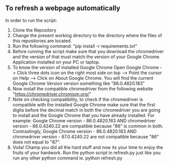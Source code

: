 ## To refresh a webpage automatically

In order to run the script: 

1. Clone the Repository
2. Change the present working directory to the directory where the files of this repositories are located.
3. Run the following command: "pip install -r requirements.txt"
4. Before running the script make sure that you download the chromedriver and the version of that must match the version of your Google Chrome Application installed on your PC or laptop.
5. To know the version of installed Google Chrome 
   Open Google Chrome -> Click three dots icon on the right most side on top --> Point the cursor on Help --> Click on About Google Chrome.
   You will find the current Google Chrome Version version something like "86.0.4820.183"
6. Now install the compatible chromedriver from the following website "https://chromedriver.chromium.org/" 
7. Note on checking compatibility, to check if the chromedriver is compatible with the installed Google Chrome make sure that the first digits before the decimal match in both the chromedriver you are going to install and the Google Chrome that you have already installed.
   For example: Google Chrome version - 86.0.4820.183 AND chromedriver version - 86.0.4240.22 are compatible because "86" is common in both.
                Contrastingly, Google Chrome version - 86.0.4820.183 AND chromedriver version - 87.0.4240.22 are not compatible because "86" does not equal to "87".
8. Voila! Champ you did all the hard stuff and now its your time to enjoy the fruits of your hardwork. Run the python script in refresh.py just like you run any other python command ie. python refresh.py
